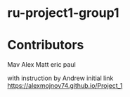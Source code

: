 # ru-project1-group1

# Contributors
  Mav
  Alex
  Matt
  eric
  paul

with instruction by Andrew
initial link https://alexmojnov74.github.io/Project_1